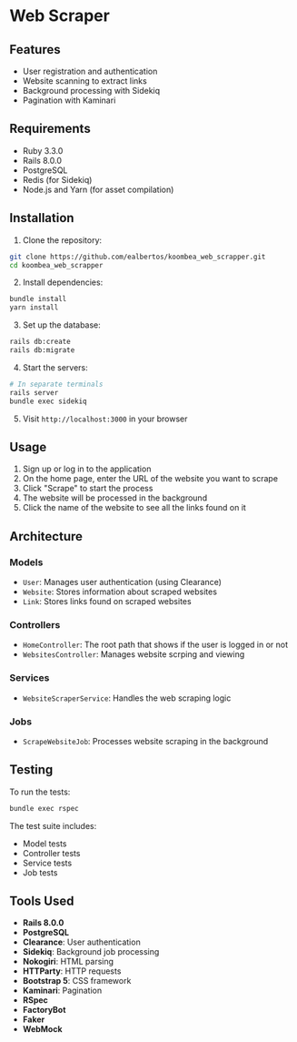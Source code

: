 # Web Scraper

## Features

- User registration and authentication
- Website scanning to extract links
- Background processing with Sidekiq
- Pagination with Kaminari

## Requirements

- Ruby 3.3.0
- Rails 8.0.0
- PostgreSQL
- Redis (for Sidekiq)
- Node.js and Yarn (for asset compilation)

## Installation

1. Clone the repository:
```bash
git clone https://github.com/ealbertos/koombea_web_scrapper.git
cd koombea_web_scrapper
```

2. Install dependencies:
```bash
bundle install
yarn install
```

3. Set up the database:
```bash
rails db:create
rails db:migrate
```

4. Start the servers:
```bash
# In separate terminals
rails server
bundle exec sidekiq
```

5. Visit `http://localhost:3000` in your browser

## Usage

1. Sign up or log in to the application
2. On the home page, enter the URL of the website you want to scrape
3. Click "Scrape" to start the process
4. The website will be processed in the background
5. Click the name of the website to see all the links found on it

## Architecture

### Models
- `User`: Manages user authentication (using Clearance)
- `Website`: Stores information about scraped websites
- `Link`: Stores links found on scraped websites

### Controllers
- `HomeController`: The root path that shows if the user is logged in or not
- `WebsitesController`: Manages website scrping and viewing

### Services
- `WebsiteScraperService`: Handles the web scraping logic

### Jobs
- `ScrapeWebsiteJob`: Processes website scraping in the background

## Testing

To run the tests:
```bash
bundle exec rspec
```

The test suite includes:
- Model tests
- Controller tests
- Service tests
- Job tests

## Tools Used

- **Rails 8.0.0**
- **PostgreSQL**
- **Clearance**: User authentication
- **Sidekiq**: Background job processing
- **Nokogiri**: HTML parsing
- **HTTParty**: HTTP requests
- **Bootstrap 5**: CSS framework
- **Kaminari**: Pagination
- **RSpec**
- **FactoryBot**
- **Faker**
- **WebMock**
